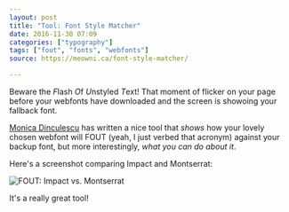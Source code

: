 ```yaml
---
layout: post
title: "Tool: Font Style Matcher"
date: 2016-11-30 07:09
categories: ["typography"]
tags: ["fout", "fonts", "webfonts"]
source: https://meowni.ca/font-style-matcher/

---
```



Beware the *F*lash *O*f *U*nstyled *T*ext! That moment of flicker on
your page before your webfonts have downloaded and the screen is
showoing your fallback font.

[Monica Dinculescu](https://twitter.com/notwaldorf) has written a nice
tool that *shows* how your lovely chosen webfont will FOUT (yeah, I
just verbed that acronym) against your backup font, but more
interestingly, *what you can do about it*.

Here's a screenshot comparing Impact and Montserrat:

![FOUT: Impact vs. Montserrat](http://swaac.tamouse.org.s3.amazonaws.com/images/font-style-matcher-impact-montserrat.png "screenshot comparing Impact and Monsterrat fonts for FOUT")

It's a really great tool!
